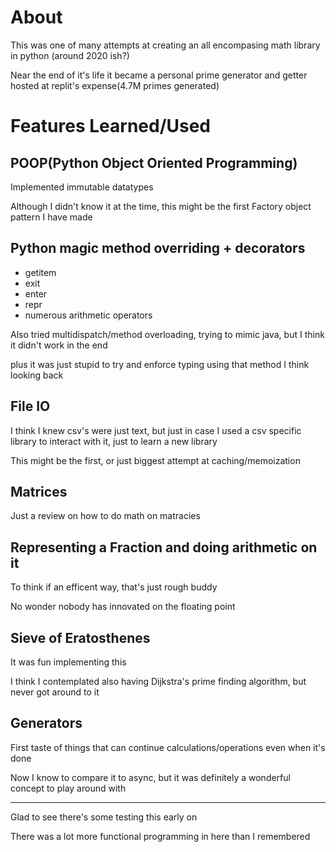 # About
This was one of many attempts at creating an all encompasing math library in python (around 2020 ish?)

Near the end of it's life it became a personal prime generator and getter hosted at replit's expense(4.7M primes generated)

# Features Learned/Used
## POOP(Python Object Oriented Programming)
Implemented immutable datatypes

Although I didn't know it at the time, this might be the first Factory object pattern I have made

## Python magic method overriding + decorators
- getitem
- exit
- enter
- repr
- numerous arithmetic operators

Also tried multidispatch/method overloading, trying to mimic java, but I think it didn't work in the end

plus it was just stupid to try and enforce typing using that method I think looking back

## File IO
I think I knew csv's were just text, but just in case I used a csv specific library to interact with it, just to learn a new library

This might be the first, or just biggest attempt at caching/memoization

## Matrices
Just a review on how to do math on matracies

## Representing a Fraction **and** doing arithmetic on it
To think if an efficent way, that's just rough buddy

No wonder nobody has innovated on the floating point

## Sieve of Eratosthenes
It was fun implementing this

I think I contemplated also having Dijkstra's prime finding algorithm, but never got around to it

## Generators
First taste of things that can continue calculations/operations even when it's done

Now I know to compare it to async, but it was definitely a wonderful concept to play around with

---
Glad to see there's some testing this early on

There was a lot more functional programming in here than I remembered
